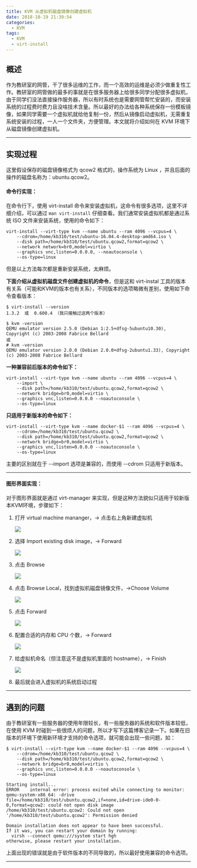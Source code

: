 ```yaml
---
title: KVM 从虚拟机磁盘镜像创建虚拟机
date: 2018-10-19 21:39:54
categories:
  - KVM
tags:
  - KVM
  - virt-install
---
```


## 概述

作为教研室的网管，干了很多运维的工作，而一个高效的运维是必须少做重复性工作。教研室的网管做的最多的事就是在很多服务器上给很多同学分配很多虚拟机，由于同学们没法直接操作服务器，所以有时系统也是需要网管帮忙安装的，而安装系统的过程费时费力且没啥技术含量。所以最好的办法给各种系统保存一份模板镜像，如果同学需要一个虚拟机就给他复制一份，然后从镜像启动虚拟机，无需重复系统安装的过程，一人一个文件夹，方便管理。本文就将介绍如何在 KVM 环境下从磁盘镜像创建虚拟机。

<!--more-->

------

## 实现过程

这里假设保存的磁盘镜像格式为 qcow2 格式的，操作系统为 Linux ，并且后面的操作的磁盘名称为：ubuntu.qcow2。

#### 命令行实现：

在命令行下，使用 virt-install 命令来安装虚拟机，这命令有很多选项，这里不详细介绍，可以通过 `man virt-install` 仔细查看。我们通常安装虚拟机都是通过系统 ISO 文件来安装系统，使用的命令如下：

```
virt-install --virt-type kvm --name ubuntu --ram 4096 --vcpus=4 \
    --cdrom=/home/kb310/test/ubuntu-16.04.4-desktop-amd64.iso \
    --disk path=/home/kb310/test/ubuntu.qcow2,format=qcow2 \
    --network network=br0,model=virtio \
    --graphics vnc,listen=0.0.0.0, --noautoconsole \
    --os-type=linux
```

但是以上方法每次都是重新安装系统，太麻烦。

**下面介绍从虚拟机磁盘文件创建虚拟机的命令**，但是这和 virt-instal 工具的版本有关系（可能和KVM的版本也有关系），不同版本的选项略微有差别，使用如下命令查看版本：

```
$ virt-install --version
1.3.2  或  0.600.4 （我只接触过这两个版本）

$ kvm -version
QEMU emulator version 2.5.0 (Debian 1:2.5+dfsg-5ubuntu10.30), Copyright (c) 2003-2008 Fabrice Bellard
或
# kvm -version
QEMU emulator version 2.0.0 (Debian 2.0.0+dfsg-2ubuntu1.33), Copyright (c) 2003-2008 Fabrice Bellard
```

**一种兼容前后版本的命令如下：**

```
virt-install --virt-type kvm --name ubuntu --ram 4096 --vcpus=4 \
	--import \
	--disk path=/home/kb310/test/ubuntu.qcow2,format=qcow2 \
	--network bridge=br0,model=virtio \
	--graphics vnc,listen=0.0.0.0 --noautoconsole \
	--os-type=linux
```

**只适用于新版本的命令如下：**

```
virt-install --virt-type kvm --name docker-$1 --ram 4096 --vcpus=4 \
	--cdrom=/home/kb310/test/ubuntu.qcow2 \
	--disk path=/home/kb310/test/ubuntu.qcow2,format=qcow2 \
	--network bridge=br0,model=virtio \
	--graphics vnc,listen=0.0.0.0 --noautoconsole \
	--os-type=linux
```

主要的区别就在于 --import 选项是兼容的，而使用 --cdrom 只适用于新版本。

------

#### 图形界面实现：

对于图形界面就是通过 virt-manager 来实现，但是这种方法貌似只适用于较新版本KVM环境，步骤如下：

1. 打开 virtual machine mananger，-> 点击右上角新建虚拟机

   ![](https://github.com/cao0507/My-Pictures-Repository/blob/master/blog/kvm/virt-manager%201.png?raw=true)

2. 选择 Import existing disk image，-> Forward

   ![](https://github.com/cao0507/My-Pictures-Repository/blob/master/blog/kvm/virt-manager%202.png?raw=true)

3. 点击 Browse

   ![](https://github.com/cao0507/My-Pictures-Repository/blob/master/blog/kvm/virt-manager%203.png?raw=true)

4. 点击 Browse Local，找到虚拟机磁盘镜像文件，->Choose Volume

   ![](https://github.com/cao0507/My-Pictures-Repository/blob/master/blog/kvm/virt-manager%204.png?raw=true)

5. 点击 Forward

   ![](https://github.com/cao0507/My-Pictures-Repository/blob/master/blog/kvm/virt-manager%205.png?raw=true)

6. 配置合适的内存和 CPU 个数，-> Forward

   ![](https://github.com/cao0507/My-Pictures-Repository/blob/master/blog/kvm/virt-manager%206.png?raw=true)

7. 给虚拟机命名（但注意这不是虚拟机里面的 hostname），-> Finish

   ![](https://github.com/cao0507/My-Pictures-Repository/blob/master/blog/kvm/virt-manager%207.png?raw=true)

8. 最后就会进入虚拟机的系统启动过程

------

## 遇到的问题

由于教研室有一些服务器的使用年限较长，有一些服务器的系统和软件版本较低，在使用 KVM 时碰到一些很烦人的问题，所以才写下这篇博客记录一下。如果在旧版本的环境下使用新环境才支持的命令选项，就可能会出现一些问题，如：

```
$ virt-install --virt-type kvm --name docker-$1 --ram 4096 --vcpus=4 \
	--cdrom=/home/kb310/test/ubuntu.qcow2 \
	--disk path=/home/kb310/test/ubuntu.qcow2,format=qcow2 \
	--network bridge=br0,model=virtio \
	--graphics vnc,listen=0.0.0.0 --noautoconsole \
	--os-type=linux

Starting install...
ERROR    internal error: process exited while connecting to monitor: qemu-system-x86_64: -drive file=/home/kb310/test/ubuntu.qcow2,if=none,id=drive-ide0-0-0,format=qcow2: could not open disk image /home/kb310/test/ubuntu.qcow2: Could not open '/home/kb310/test/ubuntu.qcow2': Permission denied

Domain installation does not appear to have been successful.
If it was, you can restart your domain by running:
  virsh --connect qemu:///system start hgh
otherwise, please restart your installation.
```

上面出现的错误就是由于软件版本的不同导致的，所以最好使用兼容的命令选项。

------